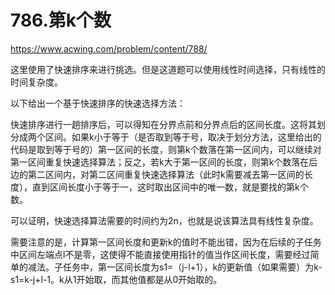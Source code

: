 786.第k个数
==
https://www.acwing.com/problem/content/788/

这里使用了快速排序来进行挑选。但是这道题可以使用线性时间选择，只有线性的时间复杂度。

以下给出一个基于快速排序的快速选择方法：

快速排序进行一趟排序后，可以得知在分界点前和分界点后的区间长度。这将其划分成两个区间。如果k小于等于（是否取到等于号，取决于划分方法，这里给出的代码是取到等于号的）第一区间的长度，则第k个数落在第一区间内，可以继续对第一区间重复快速选择算法；反之，若k大于第一区间的长度，则第k个数落在后边的第二区间内，对第二区间重复快速选择算法（此时k需要减去第一区间的长度），直到区间长度小于等于一，这时取出区间中的唯一数，就是要找的第k个数。

可以证明，快速选择算法需要的时间约为2n，也就是说该算法具有线性复杂度。

需要注意的是，计算第一区间长度和更新k的值时不能出错，因为在后续的子任务中区间左端点l不是零，这使得不能直接使用指针的值当作区间长度，需要经过简单的减法。子任务中，第一区间长度为s1=（j-l+1），k的更新值（如果需要）为k-s1=k-j+l-1。k从1开始取，而其他值都是从0开始取的。